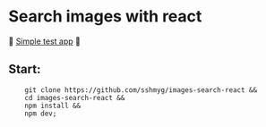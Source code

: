# Search images with react

 🤘 [Simple test app](http://prntscr.com/jpnkav) 🤘

## Start:
```shell
    git clone https://github.com/sshmyg/images-search-react &&
    cd images-search-react &&
    npm install &&
    npm dev;
```